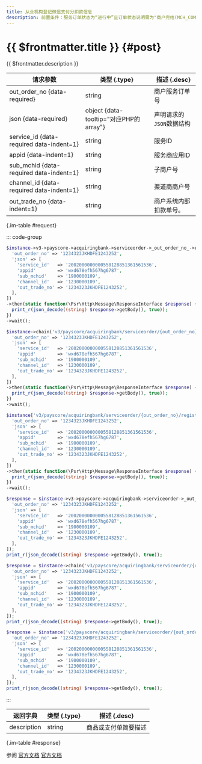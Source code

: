 ```yaml
---
title: 从业机构登记微信支付分扣款信息
description: 前置条件：服务订单状态为“进行中”且订单状态说明需为"商户完结(MCH_COMPLETE)"
---
```


# {{ $frontmatter.title }} {#post}

{{ $frontmatter.description }}

| 请求参数 | 类型 {.type} | 描述 {.desc}
| --- | --- | ---
| out_order_no {data-required} | string | 商户服务订单号
| json {data-required} | object {data-tooltip="对应PHP的array"} | 声明请求的`JSON`数据结构
| service_id {data-required data-indent=1} | string | 服务ID
| appid {data-indent=1} | string | 服务商应用ID
| sub_mchid {data-required data-indent=1} | string | 子商户号
| channel_id {data-required data-indent=1} | string | 渠道商商户号
| out_trade_no {data-indent=1} | string | 商户系统内部扣款单号。

{.im-table #request}

::: code-group

```php [异步纯链式]
$instance->v3->payscore->acquiringbank->serviceorder->_out_order_no_->registerdeductinfo->postAsync([
  'out_order_no' => '1234323JKHDFE1243252',
  'json' => [
    'service_id'   => '2002000000000558128851361561536',
    'appid'        => 'wxd678efh567hg6787',
    'sub_mchid'    => '1900000109',
    'channel_id'   => '1230000109',
    'out_trade_no' => '1234323JKHDFE1243252',
  ],
])
->then(static function(\Psr\Http\Message\ResponseInterface $response) {
  print_r(json_decode((string) $response->getBody(), true));
})
->wait();
```

```php [异步声明式]
$instance->chain('v3/payscore/acquiringbank/serviceorder/{out_order_no}/registerdeductinfo')->postAsync([
  'out_order_no' => '1234323JKHDFE1243252',
  'json' => [
    'service_id'   => '2002000000000558128851361561536',
    'appid'        => 'wxd678efh567hg6787',
    'sub_mchid'    => '1900000109',
    'channel_id'   => '1230000109',
    'out_trade_no' => '1234323JKHDFE1243252',
  ],
])
->then(static function(\Psr\Http\Message\ResponseInterface $response) {
  print_r(json_decode((string) $response->getBody(), true));
})
->wait();
```

```php [异步属性式]
$instance['v3/payscore/acquiringbank/serviceorder/{out_order_no}/registerdeductinfo']->postAsync([
  'out_order_no' => '1234323JKHDFE1243252',
  'json' => [
    'service_id'   => '2002000000000558128851361561536',
    'appid'        => 'wxd678efh567hg6787',
    'sub_mchid'    => '1900000109',
    'channel_id'   => '1230000109',
    'out_trade_no' => '1234323JKHDFE1243252',
  ],
])
->then(static function(\Psr\Http\Message\ResponseInterface $response) {
  print_r(json_decode((string) $response->getBody(), true));
})
->wait();
```

```php [同步纯链式]
$response = $instance->v3->payscore->acquiringbank->serviceorder->_out_order_no_->registerdeductinfo->post([
  'out_order_no' => '1234323JKHDFE1243252',
  'json' => [
    'service_id'   => '2002000000000558128851361561536',
    'appid'        => 'wxd678efh567hg6787',
    'sub_mchid'    => '1900000109',
    'channel_id'   => '1230000109',
    'out_trade_no' => '1234323JKHDFE1243252',
  ],
]);
print_r(json_decode((string) $response->getBody(), true));
```

```php [同步声明式]
$response = $instance->chain('v3/payscore/acquiringbank/serviceorder/{out_order_no}/registerdeductinfo')->post([
  'out_order_no' => '1234323JKHDFE1243252',
  'json' => [
    'service_id'   => '2002000000000558128851361561536',
    'appid'        => 'wxd678efh567hg6787',
    'sub_mchid'    => '1900000109',
    'channel_id'   => '1230000109',
    'out_trade_no' => '1234323JKHDFE1243252',
  ],
]);
print_r(json_decode((string) $response->getBody(), true));
```

```php [同步属性式]
$response = $instance['v3/payscore/acquiringbank/serviceorder/{out_order_no}/registerdeductinfo']->post([
  'out_order_no' => '1234323JKHDFE1243252',
  'json' => [
    'service_id'   => '2002000000000558128851361561536',
    'appid'        => 'wxd678efh567hg6787',
    'sub_mchid'    => '1900000109',
    'channel_id'   => '1230000109',
    'out_trade_no' => '1234323JKHDFE1243252',
  ],
]);
print_r(json_decode((string) $response->getBody(), true));
```

:::

| 返回字典 | 类型 {.type} | 描述 {.desc}
| --- | --- | ---
| description | string | 商品或支付单简要描述

{.im-table #response}

参阅 [官方文档](https://pay.weixin.qq.com/doc/v3/partner/4012458414) [官方文档](https://pay.weixin.qq.com/doc/v3/partner/4013194100)
